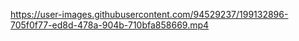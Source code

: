 

https://user-images.githubusercontent.com/94529237/199132896-705f0f77-ed8d-478a-904b-710bfa858669.mp4

